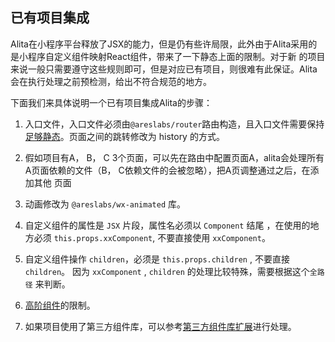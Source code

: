 ## 已有项目集成

Alita在小程序平台释放了JSX的能力，但是仍有些许局限，此外由于Alita采用的是小程序自定义组件映射React组件，带来了一下静态上面的限制。对于新
的项目来说一般只需要遵守这些规则即可，但是对应已有项目，则很难有此保证。Alita会在执行处理之前预检测，给出不符合规范的地方。

下面我们来具体说明一个已有项目集成Alita的步骤：

1. 入口文件，入口文件必须由`@areslabs/router`路由构造，且入口文件需要保持[足够静态](./入口文件.md)。页面之间的跳转修改为 history 的方式。
2. 假如项目有A， B， C 3个页面，可以先在路由中配置页面A，alita会处理所有A页面依赖的文件（B， C依赖文件的会被忽略），把A页调整通过之后，在添加其他
页面

3. 动画修改为 `@areslabs/wx-animated` 库。
4. 自定义组件的属性是 `JSX` 片段，属性名必须以 `Component` 结尾 ，在使用的地方必须 `this.props.xxComponent`, 不要直接使用 `xxComponent`。
5. 自定义组件操作 `children`，必须是 `this.props.children` , 不要直接 `children`。
   因为 `xxComponent` , `children` 的处理比较特殊，需要根据这个`全路径` 来判断。

6. [高阶组件](./高阶组件.md)的限制。

7. 如果项目使用了第三方组件库，可以参考[第三方组件库扩展](./第三方组件库扩展.md)进行处理。


